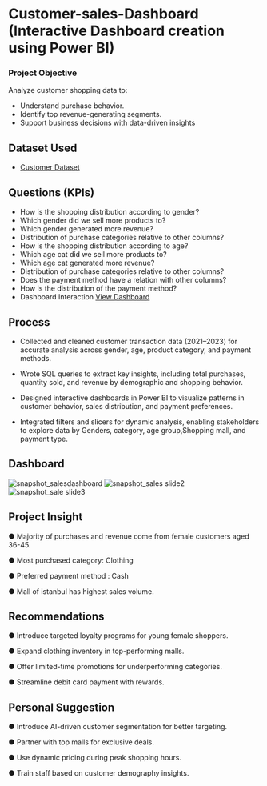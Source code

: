 # Customer-sales-Dashboard  (Interactive Dashboard creation using Power BI)
### Project Objective
Analyze customer shopping data to:
- Understand purchase behavior.
- Identify top revenue-generating segments.
- Support business decisions with data-driven insights

## Dataset Used
 - <a href="https://github.com/mrunaliurkudkar/Customer-sales-Dashboard/blob/main/customer.csv">Customer Dataset</a>
## Questions (KPIs)
-	How is the shopping distribution according to gender?
-	Which gender did we sell more products to?
-	Which gender generated more revenue?
-	Distribution of purchase categories relative to other columns?
-	How is the shopping distribution according to age?
-	Which age cat did we sell more products to?
-	Which age cat generated more revenue?
-	Distribution of purchase categories relative to other columns?
-	Does the payment method have a relation with other columns?
-	How is the distribution of the payment method?
- Dashboard Interaction <a href="https://github.com/mrunaliurkudkar/Customer-sales-Dashboard/blob/main/customer_sales_dashboard.pbit">View Dashboard</a>

## Process
- Collected and cleaned customer transaction data (2021–2023) for accurate analysis across gender, age, product category, and payment methods.

- Wrote SQL queries to extract key insights, including total purchases, quantity sold, and revenue by demographic and shopping behavior.

- Designed interactive dashboards in Power BI to visualize patterns in customer behavior, sales distribution, and payment preferences.

- Integrated filters and slicers for dynamic analysis, enabling stakeholders to explore data by Genders, category, age group,Shopping mall, and payment type.

## Dashboard
![snapshot_salesdashboard](https://github.com/user-attachments/assets/d4e0213c-c8a9-4ee6-96ed-d805523a363b)
![snapshot_sales slide2](https://github.com/user-attachments/assets/441972a3-eeb4-4172-95cd-186632363bad)
![snapshot_sale slide3](https://github.com/user-attachments/assets/ff4aab56-d3e6-461b-bfbd-f4a4b389c0a4)

## Project Insight
●	Majority of purchases and revenue come from female customers aged 36-45.

●	Most purchased category: Clothing

●	Preferred payment method : Cash

●	Mall of istanbul has highest sales volume.

## Recommendations
●	Introduce targeted loyalty programs for young female shoppers.

●	Expand clothing inventory in top-performing malls.

●	Offer limited-time promotions for underperforming categories.

●	Streamline debit card payment with rewards.

## Personal Suggestion
●	Introduce AI-driven customer segmentation for better targeting.

●	Partner with top malls for exclusive deals.

●	Use dynamic pricing during peak shopping hours.

●	Train staff based on customer demography insights.


 
